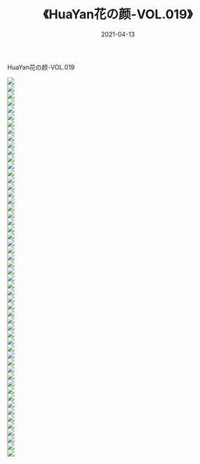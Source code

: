 ﻿---
layout: post
title:  《HuaYan花の颜-VOL.019》
date:   2021-04-13
img: http://img.660000.xyz/Sharelink/网络美图/2021/HuaYan花の颜-VOL.019/000.jpg
categories: [美女, 清纯, 唯美]
---

HuaYan花の颜-VOL.019

  ![](http://img.660000.xyz/Sharelink/网络美图/2021/HuaYan花の颜-VOL.019/001.jpg) <br> ![](http://img.660000.xyz/Sharelink/网络美图/2021/HuaYan花の颜-VOL.019/002.jpg) <br> ![](http://img.660000.xyz/Sharelink/网络美图/2021/HuaYan花の颜-VOL.019/003.jpg) <br> ![](http://img.660000.xyz/Sharelink/网络美图/2021/HuaYan花の颜-VOL.019/004.jpg) <br> ![](http://img.660000.xyz/Sharelink/网络美图/2021/HuaYan花の颜-VOL.019/005.jpg) <br> ![](http://img.660000.xyz/Sharelink/网络美图/2021/HuaYan花の颜-VOL.019/006.jpg) <br> ![](http://img.660000.xyz/Sharelink/网络美图/2021/HuaYan花の颜-VOL.019/007.jpg) <br> ![](http://img.660000.xyz/Sharelink/网络美图/2021/HuaYan花の颜-VOL.019/008.jpg) <br> ![](http://img.660000.xyz/Sharelink/网络美图/2021/HuaYan花の颜-VOL.019/009.jpg) <br> ![](http://img.660000.xyz/Sharelink/网络美图/2021/HuaYan花の颜-VOL.019/010.jpg) <br> ![](http://img.660000.xyz/Sharelink/网络美图/2021/HuaYan花の颜-VOL.019/011.jpg) <br> ![](http://img.660000.xyz/Sharelink/网络美图/2021/HuaYan花の颜-VOL.019/012.jpg) <br> ![](http://img.660000.xyz/Sharelink/网络美图/2021/HuaYan花の颜-VOL.019/013.jpg) <br> ![](http://img.660000.xyz/Sharelink/网络美图/2021/HuaYan花の颜-VOL.019/014.jpg) <br> ![](http://img.660000.xyz/Sharelink/网络美图/2021/HuaYan花の颜-VOL.019/015.jpg) <br> ![](http://img.660000.xyz/Sharelink/网络美图/2021/HuaYan花の颜-VOL.019/016.jpg) <br> ![](http://img.660000.xyz/Sharelink/网络美图/2021/HuaYan花の颜-VOL.019/017.jpg) <br> ![](http://img.660000.xyz/Sharelink/网络美图/2021/HuaYan花の颜-VOL.019/018.jpg) <br> ![](http://img.660000.xyz/Sharelink/网络美图/2021/HuaYan花の颜-VOL.019/019.jpg) <br> ![](http://img.660000.xyz/Sharelink/网络美图/2021/HuaYan花の颜-VOL.019/020.jpg) <br> ![](http://img.660000.xyz/Sharelink/网络美图/2021/HuaYan花の颜-VOL.019/021.jpg) <br> ![](http://img.660000.xyz/Sharelink/网络美图/2021/HuaYan花の颜-VOL.019/022.jpg) <br> ![](http://img.660000.xyz/Sharelink/网络美图/2021/HuaYan花の颜-VOL.019/023.jpg) <br> ![](http://img.660000.xyz/Sharelink/网络美图/2021/HuaYan花の颜-VOL.019/024.jpg) <br> ![](http://img.660000.xyz/Sharelink/网络美图/2021/HuaYan花の颜-VOL.019/025.jpg) <br> ![](http://img.660000.xyz/Sharelink/网络美图/2021/HuaYan花の颜-VOL.019/026.jpg) <br> ![](http://img.660000.xyz/Sharelink/网络美图/2021/HuaYan花の颜-VOL.019/027.jpg) <br> ![](http://img.660000.xyz/Sharelink/网络美图/2021/HuaYan花の颜-VOL.019/028.jpg) <br> ![](http://img.660000.xyz/Sharelink/网络美图/2021/HuaYan花の颜-VOL.019/029.jpg) <br> ![](http://img.660000.xyz/Sharelink/网络美图/2021/HuaYan花の颜-VOL.019/030.jpg) <br> ![](http://img.660000.xyz/Sharelink/网络美图/2021/HuaYan花の颜-VOL.019/031.jpg) <br> ![](http://img.660000.xyz/Sharelink/网络美图/2021/HuaYan花の颜-VOL.019/032.jpg) <br> ![](http://img.660000.xyz/Sharelink/网络美图/2021/HuaYan花の颜-VOL.019/033.jpg) <br> ![](http://img.660000.xyz/Sharelink/网络美图/2021/HuaYan花の颜-VOL.019/034.jpg) <br> ![](http://img.660000.xyz/Sharelink/网络美图/2021/HuaYan花の颜-VOL.019/035.jpg) <br> ![](http://img.660000.xyz/Sharelink/网络美图/2021/HuaYan花の颜-VOL.019/036.jpg) <br> ![](http://img.660000.xyz/Sharelink/网络美图/2021/HuaYan花の颜-VOL.019/037.jpg) <br> ![](http://img.660000.xyz/Sharelink/网络美图/2021/HuaYan花の颜-VOL.019/038.jpg) <br> ![](http://img.660000.xyz/Sharelink/网络美图/2021/HuaYan花の颜-VOL.019/039.jpg) <br> ![](http://img.660000.xyz/Sharelink/网络美图/2021/HuaYan花の颜-VOL.019/040.jpg) <br> ![](http://img.660000.xyz/Sharelink/网络美图/2021/HuaYan花の颜-VOL.019/041.jpg) <br> ![](http://img.660000.xyz/Sharelink/网络美图/2021/HuaYan花の颜-VOL.019/042.jpg) <br> ![](http://img.660000.xyz/Sharelink/网络美图/2021/HuaYan花の颜-VOL.019/043.jpg) <br> ![](http://img.660000.xyz/Sharelink/网络美图/2021/HuaYan花の颜-VOL.019/044.jpg) <br> ![](http://img.660000.xyz/Sharelink/网络美图/2021/HuaYan花の颜-VOL.019/045.jpg) <br> ![](http://img.660000.xyz/Sharelink/网络美图/2021/HuaYan花の颜-VOL.019/046.jpg) <br> ![](http://img.660000.xyz/Sharelink/网络美图/2021/HuaYan花の颜-VOL.019/047.jpg) <br> ![](http://img.660000.xyz/Sharelink/网络美图/2021/HuaYan花の颜-VOL.019/048.jpg) <br> ![](http://img.660000.xyz/Sharelink/网络美图/2021/HuaYan花の颜-VOL.019/049.jpg) <br> ![](http://img.660000.xyz/Sharelink/网络美图/2021/HuaYan花の颜-VOL.019/050.jpg) <br> ![](http://img.660000.xyz/Sharelink/网络美图/2021/HuaYan花の颜-VOL.019/051.jpg) <br> ![](http://img.660000.xyz/Sharelink/网络美图/2021/HuaYan花の颜-VOL.019/052.jpg) <br> ![](http://img.660000.xyz/Sharelink/网络美图/2021/HuaYan花の颜-VOL.019/053.jpg) <br> ![](http://img.660000.xyz/Sharelink/网络美图/2021/HuaYan花の颜-VOL.019/054.jpg) <br>